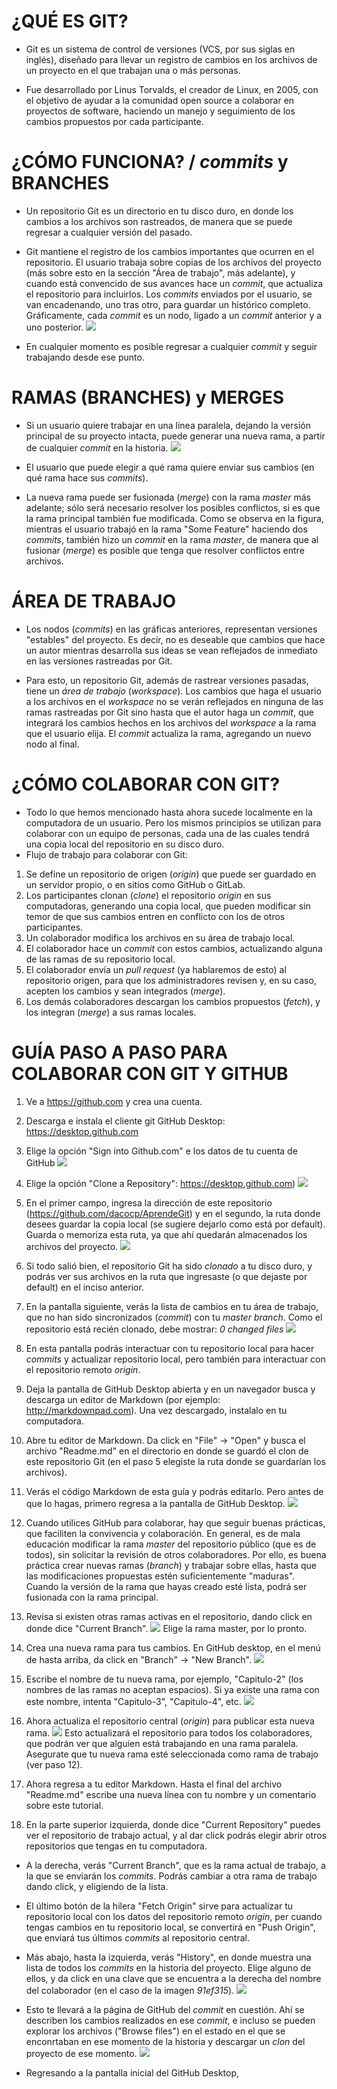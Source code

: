 # ¿QUÉ ES GIT?
- Git es un sistema de control de versiones (VCS, por sus siglas en inglés), diseñado para llevar un registro de cambios en los archivos de un proyecto en el que trabajan una o más personas.

- Fue desarrollado por Linus Torvalds, el creador de Linux, en 2005, con el objetivo de ayudar a la comunidad open source a colaborar en proyectos de software, haciendo un manejo y seguimiento de los cambios propuestos por cada participante.

# ¿CÓMO FUNCIONA? / _commits_ y BRANCHES
- Un repositorio Git es un directorio en tu disco duro, en donde los cambios a los archivos son rastreados, de manera que se puede regresar a cualquier versión del pasado.

- Git mantiene el registro de los cambios importantes que ocurren en el repositorio. El usuario trabaja sobre copias de los archivos del proyecto (más sobre esto en la sección "Área de trabajo", más adelante), y cuando está convencido de sus avances hace un _commit_, que actualiza el repositorio para incluirlos. Los _commits_ enviados por el usuario, se van encadenando, uno tras otro, para guardar un histórico completo. Gráficamente, cada _commit_ es un nodo, ligado a un _commit_ anterior y a uno posterior.
![](imagenes/master_branch.png)

- En cualquier momento es posible regresar a cualquier _commit_ y seguir trabajando desde ese punto.

# RAMAS (BRANCHES) y MERGES
- Si un usuario quiere trabajar en una línea paralela, dejando la versión principal de su proyecto intacta, puede generar una nueva rama, a partir de cualquier _commit_ en la historia.
![](imagenes/branches.png)

- El usuario que puede elegir a qué rama quiere enviar sus cambios (en qué rama hace sus _commits_).
- La nueva rama puede ser fusionada (_merge_) con la rama _master_ más adelante; sólo será necesario resolver los posibles conflictos, si es que la rama principal también fue modificada. Como se observa en la figura, mientras el usuario trabajó en la rama "Some Feature" haciendo dos _commits_, también hizo un _commit_ en la rama _master_, de manera que al fusionar (_merge_) es posible que tenga que resolver conflictos entre archivos.

# ÁREA DE TRABAJO
- Los nodos (_commits_) en las gráficas anteriores, representan versiones "estables" del proyecto. Es decir, no es deseable que cambios que hace un autor mientras desarrolla sus ideas se vean reflejados de inmediato en las versiones rastreadas por Git.

- Para esto, un repositorio Git, además de rastrear versiones pasadas, tiene un _área de trabajo_ (_workspace_). Los cambios que haga el usuario a los archivos en el _workspace_ no se verán reflejados en ninguna de las ramas rastreadas por Git sino hasta que el autor haga un _commit_, que integrará los cambios hechos en los archivos del _workspace_ a la rama que el usuario elija. El _commit_ actualiza la rama, agregando un nuevo nodo al final.

# ¿CÓMO COLABORAR CON GIT?
- Todo lo que hemos mencionado hasta ahora sucede localmente en la computadora de un usuario. Pero los mismos principios se utilizan para colaborar con un equipo de personas, cada una de las cuales tendrá una copia local del repositorio en su disco duro.
- Flujo de trabajo para colaborar con Git:
 1. Se define un repositorio de origen (_origin_) que puede ser guardado en un servidor propio, o en sitios como GitHub o GitLab.
 2. Los participantes clonan (_clone_) el repositorio _origin_ en sus computadoras, generando una copia local, que pueden modificar sin temor de que sus cambios entren en conflicto con los de otros participantes.
 3. Un colaborador modifica los archivos en su área de trabajo local.
 4. El colaborador hace un _commit_ con estos cambios, actualizando alguna de las ramas de su repositorio local.
 5. El colaborador envía un _pull request_ (ya hablaremos de esto) al repositorio origen, para que los administradores revisen y, en su caso, acepten los cambios y sean integrados (_merge_).
 6. Los demás colaboradores descargan los cambios propuestos (_fetch_), y los integran (_merge_) a sus ramas locales.

# GUÍA PASO A PASO PARA COLABORAR CON GIT Y GITHUB

1. Ve a https://github.com y crea una cuenta.

2. Descarga e instala el cliente git GitHub Desktop:
   https://desktop.github.com

3. Elige la opción "Sign into Github.com" e los datos de tu cuenta de GitHub
![](imagenes/GitHub_desktop_login.png)

4. Elige la opción "Clone a Repository":
https://desktop.github.com)
![](imagenes/GitHub_desktop_clone_1.png)

5. En el primer campo, ingresa la dirección de este repositorio (https://github.com/dacocp/AprendeGit) y en el segundo, la ruta donde desees guardar la copia local (se sugiere dejarlo como está por default). Guarda o memoriza esta ruta, ya que ahí quedarán almacenados los archivos del proyecto.
![](imagenes/GitHub_desktop_clone_2.png)

6. Si todo salió bien, el repositorio Git ha sido _clonado_ a tu disco duro, y podrás ver sus archivos en la ruta que ingresaste (o que dejaste por default) en el inciso anterior.

7. En la pantalla siguiente, verás  la lista de cambios en tu área de trabajo, que no han sido sincronizados (_commit_) con tu _master branch_. Como el repositorio está recién clonado, debe mostrar: _0 changed files_
![](imagenes/GitHub_desktop_pantalla_inicio.png)

8. En esta pantalla podrás interactuar con tu repositorio local para hacer _commits_ y actualizar repositorio local, pero también para interactuar con el repositorio remoto _origin_.

9. Deja la pantalla de GitHub Desktop abierta y en un navegador busca y descarga un editor de Markdown (por ejemplo: http://markdownpad.com). Una vez descargado, instalalo en tu computadora.

10. Abre tu editor de Markdown. Da click en "File" -> "Open" y busca el archivo "Readme.md" en el directorio en donde se guardó el clon de este repositorio Git (en el paso 5 elegiste la ruta donde se guardarían los archivos).

11. Verás el código Markdown de esta guía y podrás editarlo. Pero antes de que lo hagas, primero regresa a la pantalla de GitHub Desktop.
![](imagenes/GitHub_desktop_pantalla_inicio.png)

12. Cuando utilices GitHub para colaborar, hay que seguir buenas prácticas, que faciliten la convivencia y colaboración. En general, es de mala educación modificar la rama _master_ del repositorio público (que es de todos), sin solicitar la revisión de otros colaboradores. Por ello, es buena práctica crear nuevas ramas (_branch_) y trabajar sobre ellas, hasta que las modificaciones propuestas estén suficientemente "maduras". Cuando la versión de la rama que hayas creado esté lista, podrá ser fusionada con la rama principal.

12. Revisa si existen otras ramas activas en el repositorio, dando click en donde dice "Current Branch".
![](imagenes/GitHub_desktop_branches.png)
Elige la rama master, por lo pronto.

13. Crea una nueva rama para tus cambios. En GitHub desktop, en el menú de hasta arriba, da click en "Branch" -> "New Branch".
![](imagenes/GitHub_desktop_new_branch.png)

14. Escribe el nombre de tu nueva rama, por ejemplo, "Capitulo-2" (los nombres de las ramas no aceptan espacios). Si ya existe una rama con este nombre, intenta "Capitulo-3", "Capitulo-4", etc.
![](imagenes/GitHub_desktop_create_branch.png)

15. Ahora actualiza el repositorio central (_origin_) para publicar esta nueva rama.
![](imagenes/GitHub_desktop_push_branch.png)
Esto actualizará el repositorio para todos los colaboradores, que podrán ver que alguien está trabajando en una rama paralela.
Asegurate que tu nueva rama esté seleccionada como rama de trabajo (ver paso 12).

16. Ahora regresa a tu editor Markdown. Hasta el final del archivo "Readme.md" escribe una nueva línea con tu nombre y un comentario sobre este tutorial.

11. En la parte superior izquierda, donde dice "Current Repository" puedes ver el repositorio de trabajo actual, y al dar click podrás elegir abrir otros repositorios que tengas en tu computadora.

- A la derecha, verás "Current Branch", que es la rama actual de trabajo, a la que se enviarán los _commits_. Podrás cambiar a otra rama de trabajo dando click, y eligiendo de la lista.

- El último botón de la hilera "Fetch Origin" sirve para actualizar tu repositorio local con los datos del repositorio remoto _origin_, per cuando tengas cambios en tu repositorio local, se convertirá en "Push Origin", que enviará tus últimos _commits_ al repositorio central.

- Más abajo, hasta la izquierda, verás "History", en donde muestra una lista de todos los _commits_ en la historia del proyecto. Elige alguno de ellos, y da click en una clave que se encuentra a la derecha del nombre del colaborador (en el caso de la imagen _91ef315_).
![](imagenes/GitHub_desktop_history.png)

- Esto te llevará a la página de GitHub del _commit_ en cuestión. Ahí se describen los cambios realizados en ese _commit_, e incluso se pueden explorar los archivos ("Browse files") en el estado en el que se enconrtaban en ese momento de la historia y descargar un _clon_ del proyecto de ese momento.
![](imagenes/GitHub_browse_files.png)

- Regresando a la pantalla inicial del GitHub Desktop,
